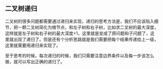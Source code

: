## 二叉树递归

二叉树的很多问题都需要通过递归来实现，递归的思考方法是，我们不应该陷入细节，把一颗二叉树简化为根节点，和左子树和右子树，比如求二叉树的最大深度，这样就是左子树和右子树的最大深度+1，这里就是变成了原问题和子问题了，这里就出现了递归了。但是还有个分析思路就是我们需要把每个结果传递给上一级，这里就需要用递归来实现了。

至于思考的时候，每次递归的时候，我们只需要注意边界条件以及每一步该怎么做，就可以写出正确的递归了。
